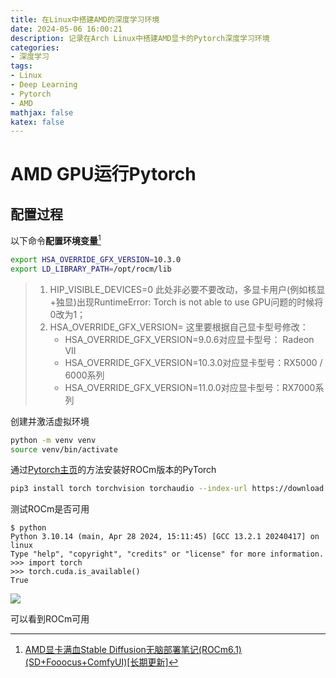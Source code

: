 ```yaml
---
title: 在Linux中搭建AMD的深度学习环境
date: 2024-05-06 16:00:21
description: 记录在Arch Linux中搭建AMD显卡的Pytorch深度学习环境
categories:
- 深度学习
tags:
- Linux
- Deep Learning
- Pytorch
- AMD
mathjax: false
katex: false
---
```


# AMD GPU运行Pytorch

## 配置过程

以下命令**配置环境变量**[^1]

[^1]: [AMD显卡满血Stable Diffusion无脑部署笔记(ROCm6.1)(SD+Fooocus+ComfyUI)\[长期更新\]](https://zhuanlan.zhihu.com/p/656480759?utm_psn=1710569878971547648)

```zsh $HOME/.zshrc
export HSA_OVERRIDE_GFX_VERSION=10.3.0
export LD_LIBRARY_PATH=/opt/rocm/lib
```

> 1. HIP_VISIBLE_DEVICES=0 此处非必要不要改动，多显卡用户(例如核显+独显)出现RuntimeError: Torch is not able to use GPU问题的时候将0改为1；
> 2. HSA_OVERRIDE_GFX_VERSION= 这里要根据自己显卡型号修改：
>       - HSA_OVERRIDE_GFX_VERSION=9.0.6对应显卡型号： Radeon VII
>       - HSA_OVERRIDE_GFX_VERSION=10.3.0对应显卡型号：RX5000 / 6000系列
>       - HSA_OVERRIDE_GFX_VERSION=11.0.0对应显卡型号：RX7000系列

创建并激活虚拟环境

```sh
python -m venv venv
source venv/bin/activate
```

通过[Pytorch主页](pytorch.org)的方法安装好ROCm版本的PyTorch

```sh
pip3 install torch torchvision torchaudio --index-url https://download.pytorch.org/whl/rocm6.0
```

测试ROCm是否可用

```
$ python
Python 3.10.14 (main, Apr 28 2024, 15:11:45) [GCC 13.2.1 20240417] on linux
Type "help", "copyright", "credits" or "license" for more information.
>>> import torch
>>> torch.cuda.is_available()
True
```

<img src="torch_available.png" style="max-width:100%">

可以看到ROCm可用

